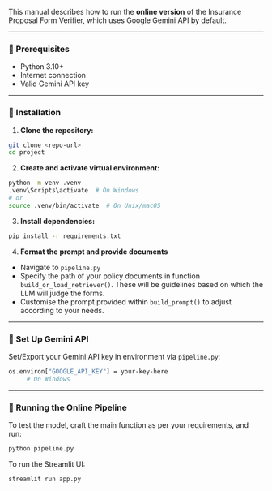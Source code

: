 This manual describes how to run the **online version** of the Insurance Proposal Form Verifier, which uses Google Gemini API by default.

---

### 📂 Prerequisites

- Python 3.10+
- Internet connection
- Valid Gemini API key

---

### 🔧 Installation

1. **Clone the repository:**

```bash
git clone <repo-url>
cd project
```

2. **Create and activate virtual environment:**

```bash
python -m venv .venv
.venv\Scripts\activate  # On Windows
# or
source .venv/bin/activate  # On Unix/macOS
```

3. **Install dependencies:**

```bash
pip install -r requirements.txt
```

4. **Format the prompt and provide documents**
- Navigate to `pipeline.py`
- Specify the path of your policy documents in function `build_or_load_retriever()`. These will be guidelines based on which the LLM will judge the forms.
- Customise the prompt provided within `build_prompt()` to adjust according to your needs.

---

### 🔐 Set Up Gemini API

Set/Export your Gemini API key in environment via `pipeline.py`:

```bash
os.environ["GOOGLE_API_KEY"] = your-key-here
     # On Windows
```

---

### 🚀 Running the Online Pipeline


To test the model, craft the main function as per your requirements, and run:

```bash
python pipeline.py
```

To run the Streamlit UI:

```bash
streamlit run app.py
```

